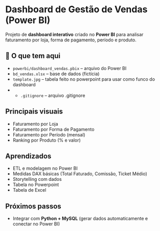 # Dashboard de Gestão de Vendas (Power BI)

Projeto de **dashboard interativo** criado no **Power BI** para analisar faturamento por loja, forma de pagamento, período e produto.

## 🔎 O que tem aqui
- `powerbi/dashboard_vendas.pbix` – arquivo do Power BI  
- `bd_vendas.xlsx` – base de dados (fictícia)
- `template.jpg` – tabela feito no powerpoint para usar como funco do dashboard
- - `.gitignore` – arquivo .gitignore

##  Principais visuais
- Faturamento por Loja  
- Faturamento por Forma de Pagamento  
- Faturamento por Período (mensal)  
- Ranking por Produto (% e valor)

##  Aprendizados
- ETL e modelagem no Power BI
- Medidas DAX básicas (Total Faturado, Comissão, Ticket Médio)
- Storytelling com dados
- Tabela no Powerpoint
- Tabela de Excel

##  Próximos passos
- Integrar com **Python + MySQL** (gerar dados automaticamente e conectar no Power BI)
